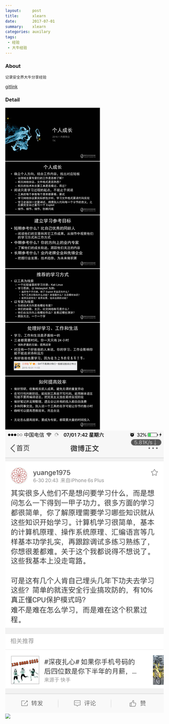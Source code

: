 ```yaml
---
layout:     post
title:      xlearn
date:       2017-07-01
summary:    xlearn
categories: auxilary
tags:
 - 经验
 - 大牛经验
---
```


### About

```
记录安全界大牛分享经验 
```

<a href="https://github.com/3xp10it/xlearn">gitlink</a>

### Detail

<img src="https://raw.githubusercontent.com/3xp10it/xlearn/master/tk%E6%95%99%E4%B8%BB.jpg">
<img src="https://raw.githubusercontent.com/3xp10it/xlearn/master/yuange.png">
<img src="https://raw.githubusercontent.com/3xp10it/pic/master/猪猪侠的白帽学习路线.png">
